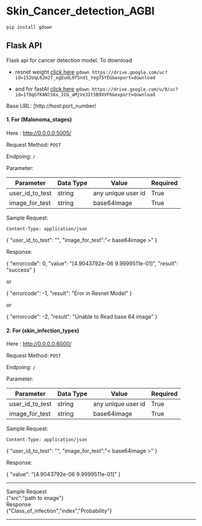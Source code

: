 # Skin_Cancer_detection_AGBI

`pip install gdown`


## Flask API 
Flask api for cancer detection model. To download 
- resnet weight [click here](https://drive.google.com/file/d/152UqL62m27_xgEudL9fSnd1_YegT5YEG/view?usp=sharing) 
`gdown https://drive.google.com/uc?id=152UqL62m27_xgEudL9fSnd1_YegT5YEG&export=download`

- and for fastAI [click here](https://drive.google.com/file/d/1f0qGfKANlS6x_ICG_aMjVe3It5B9XVF6/view?usp=sharing)
`gdown https://drive.google.com/u/0/uc?id=1f0qGfKANlS6x_ICG_aMjVe3It5B9XVF6&export=download`



Base URL: [http://host:port_number/

#### 1. For (Malonoma_stages)

Here : http://0.0.0.0:5005/

Request Method: `POST`

Endpoing: `/`

Parameter:

| Parameter | Data Type | Value | Required |
|-----------|-----------|-------|----------|
| user_id_to_test | string | any unique user id | True |
| image_for_test|string|base64image| True|

Sample Request:  

`Content-Type: application/json`


{
    "user_id_to_test": "<unique user id>",
    "image_for_test":"< base64image >"
}


Response:

{ "errorcode": 0, "value": "[4.9043792e-06 9.9999511e-01]", "result": "success" }

or 

{ "errorcode": -1, "result": "Eror in Resnet Model" }

or 

{ "errorcode": -2, "result": "Unable to Read base 64 image" }


#### 2. For (skin_infection_types)

Here : http://0.0.0.0:6000/

Request Method: `POST`

Endpoing: `/`

Parameter:

| Parameter | Data Type | Value | Required |
|-----------|-----------|-------|----------|
| user_id_to_test | string | any unique user id | True |
| image_for_test|string|base64image| True|

Sample Request:  

`Content-Type: application/json`


{
    "user_id_to_test": "<unique user id>",
    "image_for_test":"< base64image >"
}


Response:


{
    "value": "[4.9043792e-06 9.9999511e-01]"
}


------------------------

Sample Request<br>
{"src":"path to image"}<br>
Response<br>
{"Class_of_infection","index","Probability"}

-------------------------

